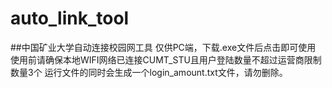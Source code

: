 # auto_link_tool
##中国矿业大学自动连接校园网工具
仅供PC端，下载.exe文件后点击即可使用
使用前请确保本地WIFI网络已连接CUMT_STU且用户登陆数量不超过运营商限制数量3个
运行文件的同时会生成一个login_amount.txt文件，请勿删除。

